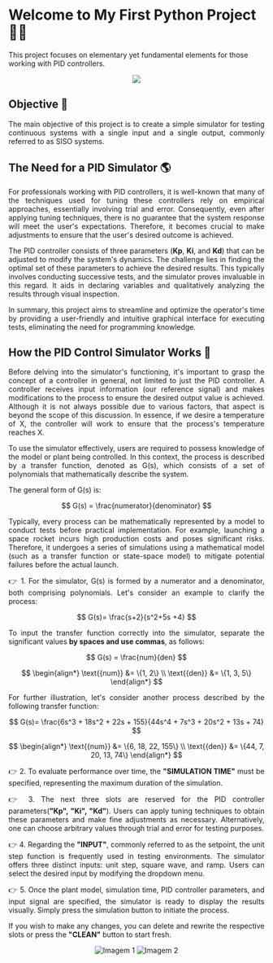 # Welcome to My First Python Project :student:

This project focuses on elementary yet fundamental elements for those working with PID controllers.

<div align="center">
  <img src="https://github.com/kiabim/pid-controller-simulator/assets/134725155/14a84dfe-5c3e-43ca-9cba-2b99a69e074d"/>
  </div>

## Objective :blue_book:

<div align="justify">

The main objective of this project is to create a simple simulator for testing continuous systems with a single input and a single output, commonly referred to as SISO systems.
  
  </div>

## The Need for a PID Simulator :earth_americas:

<div align="justify">

 For professionals working with PID controllers, it is well-known that many of the techniques used for tuning these controllers rely on empirical approaches, essentially involving trial and error. Consequently, even after applying tuning techniques, there is no guarantee that the system response will meet the user's expectations. Therefore, it becomes crucial to make adjustments to ensure that the user's desired outcome is achieved.
  
  The PID controller consists of three parameters (__Kp__, __Ki__, and __Kd__) that can be adjusted to modify the system's dynamics. The challenge lies in finding the optimal set of these parameters to achieve the desired results. This typically involves conducting successive tests, and the simulator proves invaluable in this regard. It aids in declaring variables and qualitatively analyzing the results through visual inspection.

In summary, this project aims to streamline and optimize the operator's time by providing a user-friendly and intuitive graphical interface for executing tests, eliminating the need for programming knowledge.
  
</div>




## How the PID Control Simulator Works :brain:
<div align="justify">

Before delving into the simulator's functioning, it's important to grasp the concept of a controller in general, not limited to just the PID controller. A controller receives input information (our reference signal) and makes modifications to the process to ensure the desired output value is achieved. Although it is not always possible due to various factors, that aspect is beyond the scope of this discussion. In essence, if we desire a temperature of X, the controller will work to ensure that the process's temperature reaches X.

To use the simulator effectively, users are required to possess knowledge of the model or plant being controlled. In this context, the process is described by a transfer function, denoted as G(s), which consists of a set of polynomials that mathematically describe the system.

The general form of G(s) is:

$$
G(s) = \frac{numerator}{denominator}
$$

Typically, every process can be mathematically represented by a model to conduct tests before practical implementation. For example, launching a space rocket incurs high production costs and poses significant risks. Therefore, it undergoes a series of simulations using a mathematical model (such as a transfer function or state-space model) to mitigate potential failures before the actual launch.

:point_right: 1. For the simulator, G(s) is formed by a numerator and a denominator, both comprising polynomials. Let's consider an example to clarify the process:

$$
G(s)= \frac{s+2}{s^2+5s +4}
$$

To input the transfer function correctly into the simulator, separate the significant values __by spaces and use commas__, as follows:

$$
G(s) = \frac{num}{den}
$$

$$
\begin{align*}
\text{{num}} &= \{1, 2\} \\
\text{{den}} &= \{1, 3, 5\}
\end{align*}
$$

For further illustration, let's consider another process described by the following transfer function:

$$
G(s)= \frac{6s^3 + 18s^2 + 22s + 155}{44s^4 + 7s^3 + 20s^2 + 13s + 74}
$$

$$
\begin{align*}
\text{{num}} &= \{6, 18, 22, 155\} \\
\text{{den}} &= \{44, 7, 20, 13, 74\}
\end{align*}
$$

:point_right: 2. To evaluate performance over time, the __"SIMULATION TIME"__ must be specified, representing the maximum duration of the simulation.

:point_right: 3. The next three slots are reserved for the PID controller parameters(__"Kp", "Ki", "Kd"__). Users can apply tuning techniques to obtain these parameters and make fine adjustments as necessary. Alternatively, one can choose arbitrary values through trial and error for testing purposes.



:point_right: 4. Regarding the __"INPUT"__, commonly referred to as the setpoint, the unit step function is frequently used in testing environments. The simulator offers three distinct inputs: unit step, square wave, and ramp. Users can select the desired input by modifying the dropdown menu.

:point_right: 5. Once the plant model, simulation time, PID controller parameters, and input signal are specified, the simulator is ready to display the results visually. Simply press the simulation button to initiate the process.

If you wish to make any changes, you can delete and rewrite the respective slots or press the __"CLEAN"__ button to start fresh.

  </div>
<p align="center">
  <img src="https://github.com/kiabim/pid-controller-simulator/assets/134725155/48b791e5-d0b0-4301-80dc-97f08c4cdc6c" alt="Imagem 1"/>
  <img src="https://github.com/kiabim/pid-controller-simulator/assets/134725155/c9343a41-3414-401f-9fa0-00fea7f12aa1" alt="Imagem 2"/>
</p>


